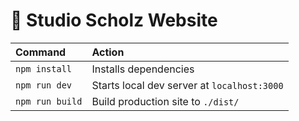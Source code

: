 # 🦦 Studio Scholz Website

| Command         | Action                                      |
|:----------------|:--------------------------------------------|
| `npm install`   | Installs dependencies                       |
| `npm run dev`   | Starts local dev server at `localhost:3000` |
| `npm run build` | Build production site to `./dist/`     |
